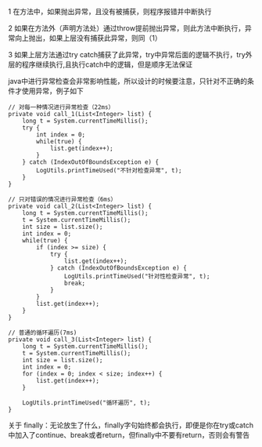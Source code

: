 1 在方法中，如果抛出异常，且没有被捕获，则程序报错并中断执行

2 如果在方法外（声明方法处）通过throw提前抛出异常，则此方法中断执行，异常向上抛出，如果上层没有捕获此异常，则同（1）

3 如果上层方法通过try catch捕获了此异常，try中异常后面的逻辑不执行，try外层的程序继续执行,且执行catch中的逻辑，但是顺序无法保证                     


java中进行异常检查会非常影响性能，所以设计的时候要注意，只针对不正确的条件才使用异常，例子如下

```
// 对每一种情况进行异常检查（22ms）
private void call_1(List<Integer> list) {  
    long t = System.currentTimeMillis();  
    try {  
        int index = 0;  
        while(true) {  
            list.get(index++);  
        }   
    } catch (IndexOutOfBoundsException e) {  
        LogUtils.printTimeUsed("不针对检查异常", t);  
    }  
}

// 只对错误的情况进行异常检查（6ms）
private void call_2(List<Integer> list) {  
    long t = System.currentTimeMillis();  
    t = System.currentTimeMillis();  
    int size = list.size();  
    int index = 0;  
    while(true) {  
        if (index >= size) {  
            try {  
                list.get(index++);  
            } catch (IndexOutOfBoundsException e) {  
                LogUtils.printTimeUsed("针对性检查异常", t);  
                break;  
            }  
        }  
        list.get(index++);  
    }  
}  

// 普通的循环遍历(7ms)
private void call_3(List<Integer> list) {  
    long t = System.currentTimeMillis();  
    t = System.currentTimeMillis();  
    int size = list.size();  
    int index = 0;  
    for (index = 0; index < size; index++) {  
        list.get(index++);  
    }  

    LogUtils.printTimeUsed("循环遍历", t);  
}  

```

关于 finally：无论放生了什么，finally字句始终都会执行，即便是你在try或catch中加入了continue、break或者return，但finally中不要有return，否则会有警告

